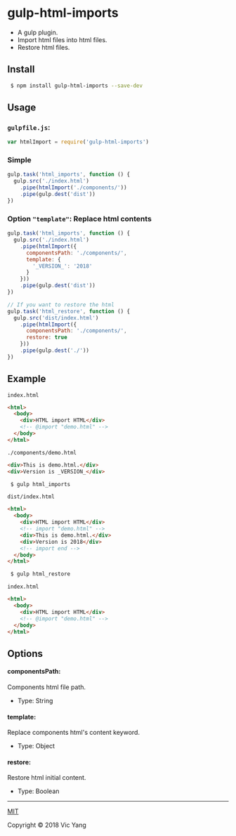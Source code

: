 # gulp-html-imports

- A gulp plugin.
- Import html files into html files.
- Restore html files.

## Install
```bash
 $ npm install gulp-html-imports --save-dev
```

## Usage

### `gulpfile.js`:

```js
var htmlImport = require('gulp-html-imports')
```

### Simple

```js
gulp.task('html_imports', function () {
  gulp.src('./index.html')
    .pipe(htmlImport('./components/'))
    .pipe(gulp.dest('dist'))
})

```

### Option `"template"`: Replace html contents

```js
gulp.task('html_imports', function () {
  gulp.src('./index.html')
    .pipe(htmlImport({
      componentsPath: './components/',
      template: {
        '_VERSION_': '2018'
      }
    }))
    .pipe(gulp.dest('dist'))
})

// If you want to restore the html
gulp.task('html_restore', function () {
  gulp.src('dist/index.html')
    .pipe(htmlImport({
      componentsPath: './components/',
      restore: true
    }))
    .pipe(gulp.dest('./'))
})
```

## Example

`index.html`

```html
<html>
  <body>
    <div>HTML import HTML</div>
    <!-- @import "demo.html" -->
  </body>
</html>
```

`./components/demo.html`

```html
<div>This is demo.html.</div>
<div>Version is _VERSION_</div>
```

```bash
 $ gulp html_imports  
```

`dist/index.html`

```html
<html>
  <body>
    <div>HTML import HTML</div>
    <!-- import "demo.html" -->
    <div>This is demo.html.</div>
    <div>Version is 2018</div>
    <!-- import end -->
  </body>
</html>
```

```bash
 $ gulp html_restore
```

`index.html`

```html
<html>
  <body>
    <div>HTML import HTML</div>
    <!-- @import "demo.html" -->
  </body>
</html>
```


## Options

#### componentsPath: 

Components html file path.

- Type: String

#### template: 

Replace components html's content keyword.

- Type: Object

#### restore: 

Restore html initial content.

- Type: Boolean

---

[MIT](https://opensource.org/licenses/MIT)

Copyright © 2018 Vic Yang
